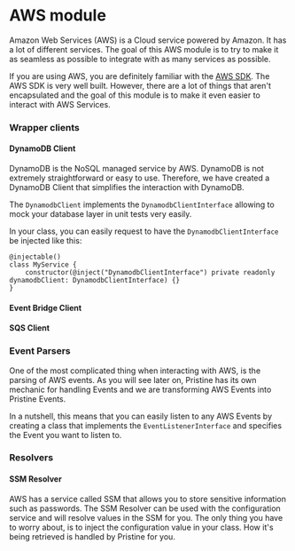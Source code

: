 # AWS module

Amazon Web Services (AWS) is a Cloud service powered by Amazon. It has a lot of different services. The goal of this AWS
module is to try to make it as seamless
as possible to integrate with as many services as possible.

If you are using AWS, you are definitely familiar with the [AWS SDK](https://aws.amazon.com/sdk-for-javascript/). The
AWS SDK is very well built. However, there are a lot of
things that aren't encapsulated and the goal of this module is to make it even easier to interact with AWS Services.

### Wrapper clients

#### DynamoDB Client

DynamoDB is the NoSQL managed service by AWS. DynamoDB is not extremely straightforward or easy to use. Therefore, we
have created a DynamoDB Client that simplifies the interaction with DynamoDB.

The `DynamodbClient` implements the `DynamodbClientInterface` allowing to mock your database layer in unit tests very
easily.

In your class, you can easily request to have the `DynamodbClientInterface` be injected like this:

```
@injectable()
class MyService {
    constructor(@inject("DynamodbClientInterface") private readonly dynamodbClient: DynamodbClientInterface) {}
}
```

#### Event Bridge Client

#### SQS Client

### Event Parsers

One of the most complicated thing when interacting with AWS, is the parsing of AWS events. As you will see later on,
Pristine has its own mechanic for handling Events and we are transforming AWS Events into Pristine Events.

In a nutshell, this means that you can easily listen to any AWS Events by creating a class that implements the
`EventListenerInterface` and specifies the Event you want to listen to.

### Resolvers

#### SSM Resolver

AWS has a service called SSM that allows you to store sensitive information such as passwords. The SSM Resolver can be
used with the configuration service and will resolve values in the SSM for you. The only thing you have to worry about,
is to
inject the configuration value in your class. How it's being retrieved is handled by Pristine for you.
